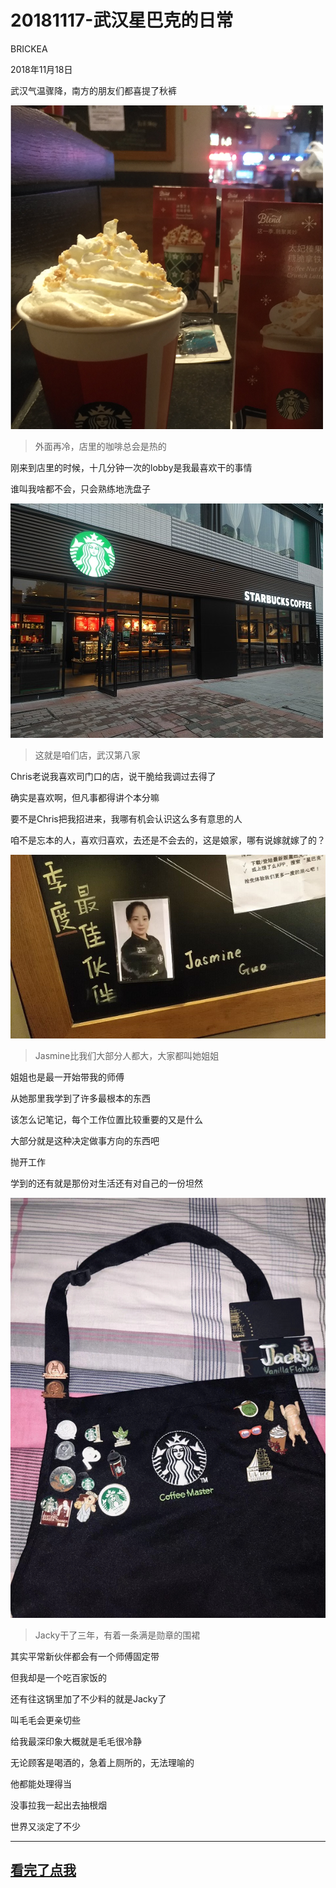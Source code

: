 # 20181117-武汉星巴克的日常

BRICKEA

2018年11月18日

武汉气温骤降，南方的朋友们都喜提了秋裤

![咖啡](../res/2018年11月18日Starbucks/咖啡.png)

> 外面再冷，店里的咖啡总会是热的

刚来到店里的时候，十几分钟一次的lobby是我最喜欢干的事情

谁叫我啥都不会，只会熟练地洗盘子

![店](../res/2018年11月18日Starbucks/咱们店.jpg)

> 这就是咱们店，武汉第八家

Chris老说我喜欢司门口的店，说干脆给我调过去得了

确实是喜欢啊，但凡事都得讲个本分嘛

要不是Chris把我招进来，我哪有机会认识这么多有意思的人

咱不是忘本的人，喜欢归喜欢，去还是不会去的，这是娘家，哪有说嫁就嫁了的？

![姐姐](../res/2018年11月18日Starbucks/姐姐.png)

> Jasmine比我们大部分人都大，大家都叫她姐姐

姐姐也是最一开始带我的师傅

从她那里我学到了许多最根本的东西

该怎么记笔记，每个工作位置比较重要的又是什么

大部分就是这种决定做事方向的东西吧

抛开工作

学到的还有就是那份对生活还有对自己的一份坦然

![毛毛](../res/2018年11月18日Starbucks/毛毛.png)

> Jacky干了三年，有着一条满是勋章的围裙

其实平常新伙伴都会有一个师傅固定带

但我却是一个吃百家饭的

还有往这锅里加了不少料的就是Jacky了

叫毛毛会更亲切些

给我最深印象大概就是毛毛很冷静

无论顾客是喝酒的，急着上厕所的，无法理喻的

他都能处理得当

没事拉我一起出去抽根烟

世界又淡定了不少

---

## [看完了点我](../README.md)